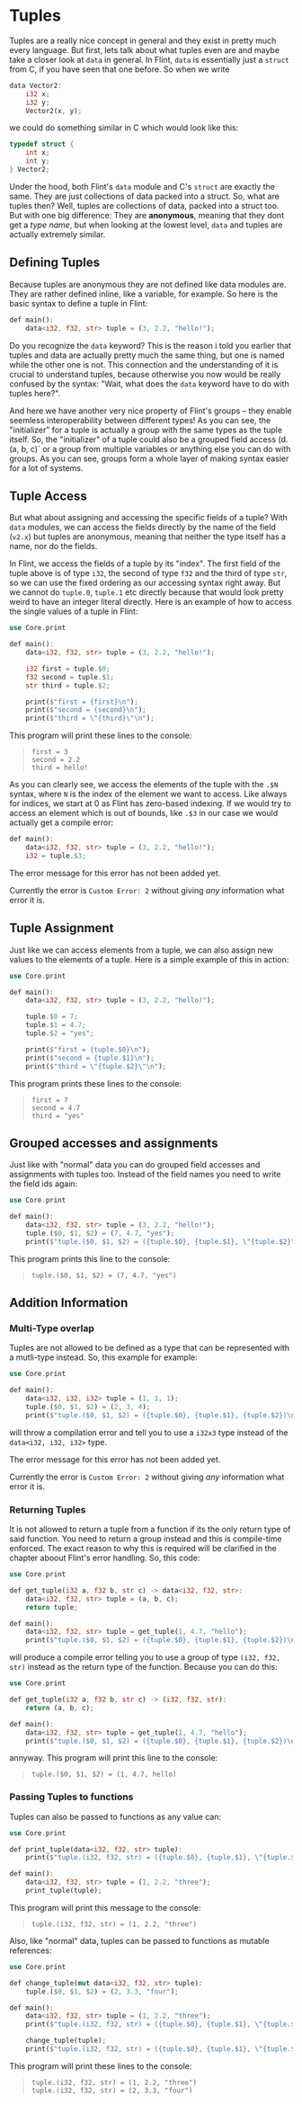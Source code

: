 # Tuples

Tuples are a really nice concept in general and they exist in pretty much every language. But first, lets talk about what tuples even are and maybe take a closer look at `data` in general.
In Flint, `data` is essentially just a `struct` from C, if you have seen that one before. So when we write

```rs
data Vector2:
    i32 x;
    i32 y;
    Vector2(x, y);
```

we could do something similar in C which would look like this:

```c
typedef struct {
    int x;
    int y;
} Vector2;
```

Under the hood, both Flint's `data` module and C's `struct` are exactly the same. They are just collections of data packed into a struct. So, what are tuples then? Well, tuples are collections of data, packed into a struct too. But with one big difference: They are **anonymous**, meaning that they dont get a _type name_, but when looking at the lowest level, `data` and tuples are actually extremely similar.

## Defining Tuples

Because tuples are anonymous they are not defined like data modules are. They are rather defined inline, like a variable, for example. So here is the basic syntax to define a tuple in Flint:

```rs
def main():
    data<i32, f32, str> tuple = (3, 2.2, "hello!");
```

Do you recognize the `data` keyword? This is the reason i told you earlier that tuples and data are actually pretty much the same thing, but one is named while the other one is not. This connection and the understanding of it is crucial to understand tuples, because otherwise you now would be really confused by the syntax: "Wait, what does the `data` keyword have to do with tuples here?".

And here we have another very nice property of Flint's groups – they enable seemless interoperability between different types! As you can see, the "initializer" for a tuple is actually a group with the same types as the tuple itself. So, the "initializer" of a tuple could also be a grouped field access (d.(a, b, c)` or a group from multiple variables or anything else you can do with groups. As you can see, groups form a whole layer of making syntax easier for a lot of systems.

## Tuple Access

But what about assigning and accessing the specific fields of a tuple? With `data` modules, we can access the fields directly by the name of the field (`v2.x`) but tuples are anonymous, meaning that neither the type itself has a name, nor do the fields.

In Flint, we access the fields of a tuple by its "index". The first field of the tuple above is of type `i32`, the second of type `f32` and the third of type `str`, so we can use the fixed ordering as our accessing syntax right away. But we cannot do `tuple.0`, `tuple.1` etc directly because that would look pretty weird to have an integer literal directly. Here is an example of how to access the single values of a tuple in Flint:

```rs
use Core.print

def main():
    data<i32, f32, str> tuple = (3, 2.2, "hello!");

    i32 first = tuple.$0;
    f32 second = tuple.$1;
    str third = tuple.$2;

    print($"first = {first}\n");
    print($"second = {second}\n");
    print($"third = \"{third}\"\n");
```

This program will print these lines to the console:

> ```
> first = 3
> second = 2.2
> third = hello!
> ```

As you can clearly see, we access the elements of the tuple with the `.$N` syntax, where `N` is the index of the element we want to access. Like always for indices, we start at 0 as Flint has zero-based indexing. If we would try to access an element which is out of bounds, like `.$3` in our case we would actually get a compile error:

```rs
def main():
    data<i32, f32, str> tuple = (3, 2.2, "hello!");
    i32 = tuple.$3;
```

<div class="warning">

The error message for this error has not been added yet.

Currently the error is `Custom Error: 2` without giving _any_ information what error it is.

</div>

## Tuple Assignment

Just like we can access elements from a tuple, we can also assign new values to the elements of a tuple. Here is a simple example of this in action:

```rs
use Core.print

def main():
    data<i32, f32, str> tuple = (3, 2.2, "hello!");

    tuple.$0 = 7;
    tuple.$1 = 4.7;
    tuple.$2 = "yes";

    print($"first = {tuple.$0}\n");
    print($"second = {tuple.$1}\n");
    print($"third = \"{tuple.$2}\"\n");
```

This program prints these lines to the console:

> ```
> first = 7
> second = 4.7
> third = "yes"
> ```

## Grouped accesses and assignments

Just like with "normal" data you can do grouped field accesses and assignments with tuples too. Instead of the field names you need to write the field ids again:

```rs
use Core.print

def main():
    data<i32, f32, str> tuple = (3, 2.2, "hello!");
    tuple.($0, $1, $2) = (7, 4.7, "yes");
    print($"tuple.($0, $1, $2) = ({tuple.$0}, {tuple.$1}, \"{tuple.$2}\")\n");
```

This program prints this line to the console:

> ```
> tuple.($0, $1, $2) = (7, 4.7, "yes")
> ```

## Addition Information

### Multi-Type overlap

Tuples are not allowed to be defined as a type that can be represented with a mutli-type instead. So, this example for example:

```rs
use Core.print

def main():
    data<i32, i32, i32> tuple = (1, 1, 1);
    tuple.($0, $1, $2) = (2, 3, 4);
    print($"tuple.($0, $1, $2) = ({tuple.$0}, {tuple.$1}, {tuple.$2})\n");
```

will throw a compilation error and tell you to use a `i32x3` type instead of the `data<i32, i32, i32>` type.

<div class="warning">

The error message for this error has not been added yet.

Currently the error is `Custom Error: 2` without giving _any_ information what error it is.

</div>

### Returning Tuples

It is not allowed to return a tuple from a function if its the only return type of said function. You need to return a group instead and this is compile-time enforced. The exact reason to why this is required will be clarified in the chapter aboout Flint's error handling. So, this code:

```rs
use Core.print

def get_tuple(i32 a, f32 b, str c) -> data<i32, f32, str>:
    data<i32, f32, str> tuple = (a, b, c);
    return tuple;

def main():
    data<i32, f32, str> tuple = get_tuple(1, 4.7, "hello");
    print($"tuple.($0, $1, $2) = ({tuple.$0}, {tuple.$1}, {tuple.$2})\n");
```

will produce a compile error telling you to use a group of type `(i32, f32, str)` instead as the return type of the function. Because you can do this:

```rs
use Core.print

def get_tuple(i32 a, f32 b, str c) -> (i32, f32, str):
    return (a, b, c);

def main():
    data<i32, f32, str> tuple = get_tuple(1, 4.7, "hello");
    print($"tuple.($0, $1, $2) = ({tuple.$0}, {tuple.$1}, {tuple.$2})\n");
```

annyway. This program will print this line to the console:

> ```
> tuple.($0, $1, $2) = (1, 4.7, hello)
> ```

### Passing Tuples to functions

Tuples can also be passed to functions as any value can:

```rs
use Core.print

def print_tuple(data<i32, f32, str> tuple):
    print($"tuple.(i32, f32, str) = ({tuple.$0}, {tuple.$1}, \"{tuple.$2}\")\n");

def main():
    data<i32, f32, str> tuple = (1, 2.2, "three");
    print_tuple(tuple);
```

This program will print this message to the console:

> ```
> tuple.(i32, f32, str) = (1, 2.2, "three")
> ```

Also, like "normal" data, tuples can be passed to functions as mutable references:

```rs
use Core.print

def change_tuple(mut data<i32, f32, str> tuple):
    tuple.($0, $1, $2) = (2, 3.3, "four");

def main():
    data<i32, f32, str> tuple = (1, 2.2, "three");
    print($"tuple.(i32, f32, str) = ({tuple.$0}, {tuple.$1}, \"{tuple.$2}\")\n");

    change_tuple(tuple);
    print($"tuple.(i32, f32, str) = ({tuple.$0}, {tuple.$1}, \"{tuple.$2}\")\n");
```

This program will print these lines to the console:

> ```
> tuple.(i32, f32, str) = (1, 2.2, "three")
> tuple.(i32, f32, str) = (2, 3.3, "four")
> ```
